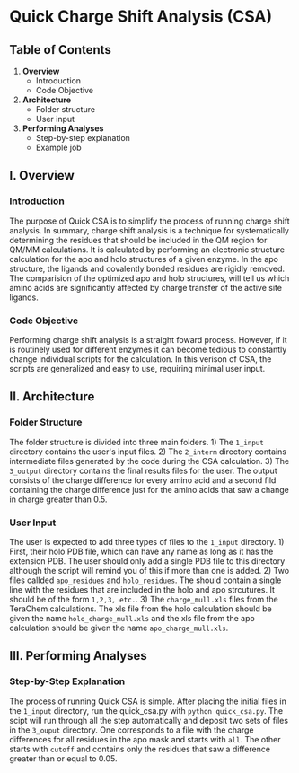 # Quick Charge Shift Analysis (CSA)
## Table of Contents
1. **Overview**
    * Introduction
    * Code Objective
2. **Architecture**
    * Folder structure
    * User input
3. **Performing Analyses**
    * Step-by-step explanation
    * Example job

## I. Overview
### Introduction
The purpose of Quick CSA is to simplify the process of running charge shift analysis. In summary, charge shift analysis is a technique for systematically determining the residues that should be included in the QM region for QM/MM calculations. It is calculated by performing an electronic structure calculation for the apo and holo structures of a given enzyme. In the apo structure, the ligands and covalently bonded residues are rigidly removed. The comparision of the optimized apo and holo structures, will tell us which amino acids are significantly affected by charge transfer of the active site ligands.

### Code Objective
Performing charge shift analysis is a straight foward process. However, if it is routinely used for different enzymes it can become tedious to constantly change individual scripts for the calculation. In this verison of CSA, the scripts are generalized and easy to use, requiring minimal user input.

## II. Architecture
### Folder Structure
The folder structure is divided into three main folders. 1) The `1_input` directory contains the user's input files. 2) The `2_interm` directory contains intermediate files generated by the code during the CSA calculation. 3) The `3_output` directory contains the final results files for the user. The output consists of the charge difference for every amino acid and a second fild containing the charge difference just for the amino acids that saw a change in charge greater than 0.5.

### User Input
The user is expected to add three types of files to the `1_input` directory. 1) First, their holo PDB file, which can have any name as long as it has the extension PDB. The user should only add a single PDB file to this directory although the script will remind you of this if more than one is added. 2) Two files callded `apo_residues` and `holo_residues`. The should contain a single line with the residues that are included in the holo and apo strcutures. It should be of the form `1,2,3, etc.`. 3) The `charge_mull.xls` files from the TeraChem calculations. The xls file from the holo calculation should be given the name `holo_charge_mull.xls` and the xls file from the apo calculation should be given the name `apo_charge_mull.xls`.

## III. Performing Analyses
### Step-by-Step Explanation
The process of running Quick CSA is simple. After placing the initial files in the `1_input` directory, run the quick_csa.py with `python quick_csa.py`. The scipt will run through all the step automatically and deposit two sets of files in the `3_ouput` directory. One corresponds to a file with the charge differences for all residues in the apo mask and starts with `all`. The other starts with `cutoff` and contains only the residues that saw a difference greater than or equal to 0.05.
